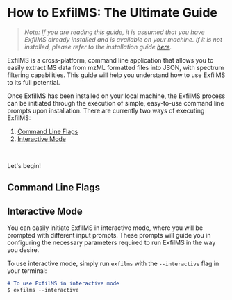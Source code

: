 # How to ExfilMS: The Ultimate Guide

> *Note: If you are reading this guide, it is assumed that you have ExfilMS already installed and is available on your machine. If it is not installed, please refer to the installation guide [here](../README.md#installation).*

ExfilMS is a cross-platform, command line application that allows you to easily extract MS data from mzML formatted files into JSON, with spectrum filtering capabilities. This guide will help you understand how to use ExfilMS to its full potential. 

Once ExfilMS has been installed on your local machine, the ExfilMS process can be initiated through the execution of simple, easy-to-use command line prompts upon installation. There are currently two ways of executing ExfilMS: 
1. [Command Line Flags](#command-line-flags)
2. [Interactive Mode](#interactive-mode)

<br>

Let's begin!

## Command Line Flags

## Interactive Mode

You can easily initiate ExfilMS in interactive mode, where you will be prompted with different input prompts. These prompts will guide you in configuring the necessary parameters required to run ExfilMS in the way you desire. 

To use interactive mode, simply run `exfilms` with the `--interactive` flag in your terminal:

```md
# To use ExfilMS in interactive mode
$ exfilms --interactive
```

<!-- URLs used in the markdown document-->
[nodejs-url]: https://nodejs.org/en/download/